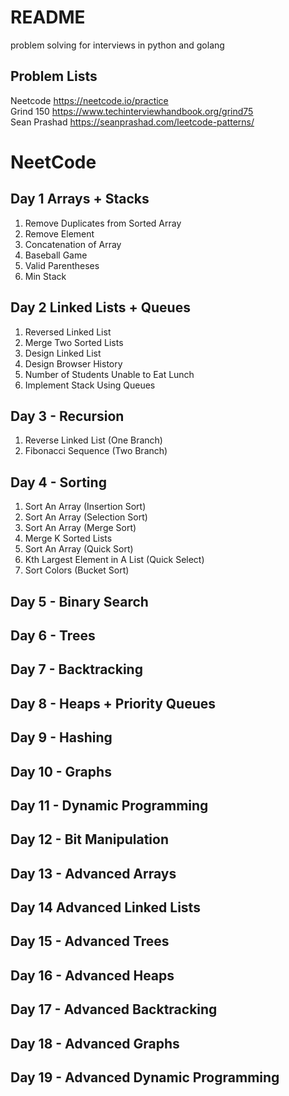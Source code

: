 # README 
problem solving for interviews in python and golang
## Problem Lists
Neetcode <https://neetcode.io/practice>\
Grind 150 <https://www.techinterviewhandbook.org/grind75>\
Sean Prashad <https://seanprashad.com/leetcode-patterns/>

# NeetCode 
## Day 1 Arrays + Stacks 
1. Remove Duplicates from Sorted Array 
2. Remove Element 
3. Concatenation of Array 
4. Baseball Game 
5. Valid Parentheses 
6. Min Stack 
 ## Day 2 Linked Lists + Queues 
 1. Reversed Linked List 
 2. Merge Two Sorted Lists 
 3. Design Linked List 
 4. Design Browser History 
 5. Number of Students Unable to Eat Lunch 
 6. Implement Stack Using Queues 
 ## Day 3 - Recursion 
 1. Reverse Linked List (One Branch)
 2. Fibonacci Sequence (Two Branch) 
 ## Day 4 - Sorting 
 1. Sort An Array (Insertion Sort)
 2. Sort An Array (Selection Sort)
 2. Sort An Array (Merge Sort)
 3. Merge K Sorted Lists
 4. Sort An Array (Quick Sort)
 5. Kth Largest Element in A List (Quick Select)
 6. Sort Colors (Bucket Sort)
 ## Day 5 - Binary Search 
 ## Day 6 - Trees 
 ## Day 7 - Backtracking 
 ## Day 8 - Heaps + Priority Queues 
 ## Day 9 - Hashing 
 ## Day 10 - Graphs 
 ## Day 11 - Dynamic Programming 
 ## Day 12 - Bit Manipulation 
 ## Day 13 - Advanced Arrays 
 ## Day 14 Advanced Linked Lists 
 ## Day 15 - Advanced Trees 
 ## Day 16 - Advanced Heaps 
 ## Day 17 - Advanced Backtracking 
 ## Day 18 - Advanced Graphs 
 ## Day 19 - Advanced Dynamic Programming

 